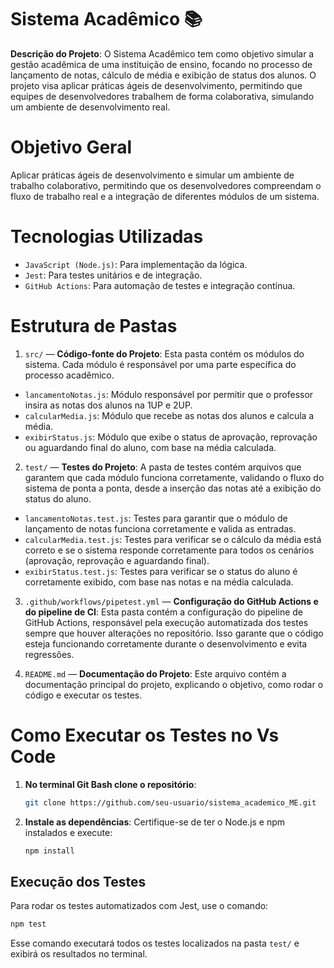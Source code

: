 # Sistema Acadêmico 📚
**Descrição do Projeto**: O Sistema Acadêmico tem como objetivo simular a gestão acadêmica de uma instituição de ensino, focando no processo de lançamento de notas, cálculo de média e exibição de status dos alunos. O projeto visa aplicar práticas ágeis de desenvolvimento, permitindo que equipes de desenvolvedores trabalhem de forma colaborativa, simulando um ambiente de desenvolvimento real.

# Objetivo Geral
Aplicar práticas ágeis de desenvolvimento e simular um ambiente de trabalho colaborativo, permitindo que os desenvolvedores compreendam o fluxo de trabalho real e a integração de diferentes módulos de um sistema.

# Tecnologias Utilizadas 
- `JavaScript (Node.js)`: Para implementação da lógica.
- `Jest`: Para testes unitários e de integração.
- `GitHub Actions`: Para automação de testes e integração contínua.

# Estrutura de Pastas
1. `src/` — **Código-fonte do Projeto**: Esta pasta contém os módulos do sistema. Cada módulo é responsável por uma parte específica do processo acadêmico.

- `lancamentoNotas.js`: Módulo responsável por permitir que o professor insira as notas dos alunos na 1UP e 2UP.
- `calcularMedia.js`: Módulo que recebe as notas dos alunos e calcula a média.
- `exibirStatus.js`: Módulo que exibe o status de aprovação, reprovação ou aguardando final do aluno, com base na média calculada.
  
2. `test/` — **Testes do Projeto**: A pasta de testes contém arquivos que garantem que cada módulo funciona corretamente, validando o fluxo do sistema de ponta a ponta, desde a inserção das notas até a exibição do status do aluno.

- `lancamentoNotas.test.js`: Testes para garantir que o módulo de lançamento de notas funciona corretamente e valida as entradas.
- `calcularMedia.test.js`: Testes para verificar se o cálculo da média está correto e se o sistema responde corretamente para todos os cenários (aprovação, reprovação e aguardando final).
- `exibirStatus.test.js`: Testes para verificar se o status do aluno é corretamente exibido, com base nas notas e na média calculada.

3. `.github/workflows/pipetest.yml` — **Configuração do GitHub Actions e do pipeline de CI**: Esta pasta contém a configuração do pipeline de GitHub Actions, responsável pela execução automatizada dos testes sempre que houver alterações no repositório. Isso garante que o código esteja funcionando corretamente durante o desenvolvimento e evita regressões.

4. `README.md` — **Documentação do Projeto**: Este arquivo contém a documentação principal do projeto, explicando o objetivo, como rodar o código e executar os testes.

# Como Executar os Testes no Vs Code
1. **No terminal Git Bash clone o repositório**:
   ```bash
   git clone https://github.com/seu-usuario/sistema_academico_ME.git
   ```

2. **Instale as dependências**:
   Certifique-se de ter o Node.js e npm instalados e execute:
   ```bash
   npm install
   ```

## Execução dos Testes 
Para rodar os testes automatizados com Jest, use o comando:
```bash
npm test
```
Esse comando executará todos os testes localizados na pasta `test/` e exibirá os resultados no terminal.
